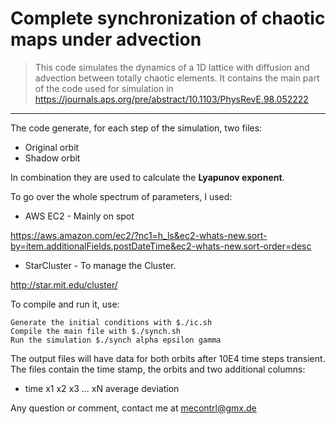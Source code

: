 # Complete synchronization of chaotic maps under advection

> This code simulates the dynamics of a 1D lattice with diffusion and advection between totally chaotic elements.
> It contains the main part of the code used for simulation in https://journals.aps.org/pre/abstract/10.1103/PhysRevE.98.052222

<hr>

The code generate, for each step of the simulation, two files:

* Original orbit
* Shadow orbit

In combination they are used to calculate the **Lyapunov exponent**.

To go over the whole spectrum of parameters, I used:

* AWS EC2 - Mainly on spot

https://aws.amazon.com/ec2/?nc1=h_ls&ec2-whats-new.sort-by=item.additionalFields.postDateTime&ec2-whats-new.sort-order=desc

* StarCluster - To manage the Cluster.

http://star.mit.edu/cluster/


To compile and run it, use:

    Generate the initial conditions with $./ic.sh
    Compile the main file with $./synch.sh
    Run the simulation $./synch alpha epsilon gamma
    
The output files will have data for both orbits after 10E4 time steps transient. The files contain the time stamp, the orbits and two additional columns:

* time x1 x2 x3 ... xN average deviation

Any question or comment, contact me at mecontrl@gmx.de
